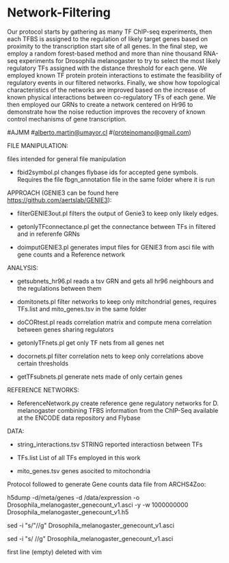 # Network-Filtering
Our protocol starts by gathering as many TF ChIP-seq experiments, then each TFBS is assigned
to the regulation of likely target genes based on proximity to the transcription start site 
of all genes. In the final step, we employ a random forest-based method and more than nine 
thousand RNA-seq experiments for Drosophila melanogaster to try to select the most likely regulatory 
TFs assigned with the distance threshold for each gene. We employed known TF protein protein 
interactions to estimate the feasibility of regulatory events in our filtered networks. Finally, 
we show how topological characteristics of the networks are improved based on the increase of 
known physical interactions between co-regulatory TFs of each gene. We then employed our GRNs 
to create a network centered on Hr96 to demonstrate how the noise reduction improves the recovery 
of known control mechanisms of gene transcription.

#AJMM
#alberto.martin@umayor.cl
#(proteinomano@gmail.com)


FILE MANIPULATION:

files intended for general file manipulation

- fbid2symbol.pl
changes flybase ids for accepted  gene symbols. Requires the file fbgn_annotation file in the same folder where it is run


APPROACH (GENIE3 can be found here https://github.com/aertslab/GENIE3):

- filterGENIE3out.pl
filters the output of Genie3 to keep only likely edges.

- getonlyTFconnectance.pl
get the connectance between TFs in filtered and in referenfe GRNs

- doimputGENIE3.pl
generates imput files for GENIE3 from asci file with gene counts and a Reference network



ANALYSIS:

- getsubnets_hr96.pl
reads a tsv GRN and gets all hr96 neighbours and the regulations between them

- domitonets.pl
filter networks to keep only mitchondrial genes, requires  TFs.list and mito_genes.tsv in the same folder

- doCORtest.pl
reads correlation matrix and compute mena correlation between genes sharing regulators

- getonlyTFnets.pl
get only TF nets from all genes net

- docornets.pl
filter correlation nets to keep only correlations above certain thresholds

- getTFsubnets.pl
generate nets made of only certain genes

REFERENCE NETWORKS:

- ReferenceNetwork.py 
create reference gene regulatory networks for D. melanogaster combining TFBS information from the ChIP-Seq available at the ENCODE data repository and Flybase

DATA:

- string_interactions.tsv
STRING reported interactiosn between TFs

- TFs.list 
List of all TFs employed in this work

- mito_genes.tsv
genes asocited to mitochondria

 



Protocol followed to generate Gene counts data file from ARCHS4Zoo:

h5dump -d/meta/genes -d /data/expression  -o Drosophila_melanogaster_genecount_v1.asci  -y -w 1000000000 Drosophila_melanogaster_genecount_v1.h5

sed -i "s/\"//g" Drosophila_melanogaster_genecount_v1.asci

sed -i "s/ //g" Drosophila_melanogaster_genecount_v1.asci

first line (empty) deleted with vim


